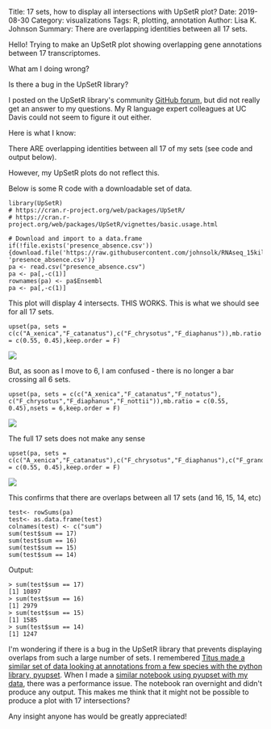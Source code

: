 Title: 17 sets, how to display all intersections with UpSetR plot?
Date: 2019-08-30
Category: visualizations
Tags: R, plotting, annotation
Author: Lisa K. Johnson
Summary: There are overlapping identities between all 17 sets.


Hello! Trying to make an UpSetR plot showing overlapping gene annotations between 17 transcriptomes. 

What am I doing wrong?

Is there a bug in the UpSetR library? 

I posted on the UpSetR library's community [GitHub forum](https://github.com/hms-dbmi/UpSetR/issues/170), but did not really get an answer to my questions. My R language expert colleagues at UC Davis could not seem to figure it out either.

Here is what I know:

There ARE overlapping identities between all 17 of my sets (see code and output below).

However, my UpSetR plots do not reflect this. 

Below is some R code with a downloadable set of data.

```
library(UpSetR)
# https://cran.r-project.org/web/packages/UpSetR/
# https://cran.r-project.org/web/packages/UpSetR/vignettes/basic.usage.html

# Download and import to a data.frame
if(!file.exists('presence_absence.csv')){download.file('https://raw.githubusercontent.com/johnsolk/RNAseq_15killifish/master/evaluation/presence_absence.csv', 'presence_absence.csv')}
pa <- read.csv("presence_absence.csv")
pa <- pa[,-c(1)]
rownames(pa) <- pa$Ensembl
pa <- pa[,-c(1)]
```

This plot will display 4 intersects. THIS WORKS. This is what we should see for all 17 sets.
```
upset(pa, sets = c(c("A_xenica","F_catanatus"),c("F_chrysotus","F_diaphanus")),mb.ratio = c(0.55, 0.45),keep.order = F)
```

![](https://i.imgur.com/pdki8ff.png)


But, as soon as I move to 6, I am confused - there is no longer a bar crossing all 6 sets.
```
upset(pa, sets = c(c("A_xenica","F_catanatus","F_notatus"), c("F_chrysotus","F_diaphanus","F_nottii")),mb.ratio = c(0.55, 0.45),nsets = 6,keep.order = F)
```

![](https://i.imgur.com/mokSySy.png)


The full 17 sets does not make any sense
```
upset(pa, sets = c(c("A_xenica","F_catanatus"),c("F_chrysotus","F_diaphanus"),c("F_grandis","F_heteroclitusMDPL"),c("F_heteroclitusMDPP","F_notatus"),c("F_nottii","F_olivaceous"),c("F_parvapinis","F_rathbuni"),c("F_sciadicus","F_similis"),c("F_zebrinus","L_goodei"),c("L_parva")),mb.ratio = c(0.55, 0.45),keep.order = F)
```

![](https://i.imgur.com/vbPSOYk.png)


This confirms that there are overlaps between all 17 sets (and 16, 15, 14, etc)
```
test<- rowSums(pa)
test<- as.data.frame(test)
colnames(test) <- c("sum")
sum(test$sum == 17)
sum(test$sum == 16)
sum(test$sum == 15)
sum(test$sum == 14)
```
Output:

```
> sum(test$sum == 17)
[1] 10897
> sum(test$sum == 16)
[1] 2979
> sum(test$sum == 15)
[1] 1585
> sum(test$sum == 14)
[1] 1247
```

I'm wondering if there is a bug in the UpSetR library that prevents displaying overlaps from such a large number of sets. I remembered [Titus made a similar set of data looking at annotations from a few species with the python library, pyupset](https://github.com/dib-lab/2017-ectocooler/blob/master/Ectocooler-genes.ipynb). When I made a [similar notebook using pyupset with my data](https://github.com/johnsolk/RNAseq_15killifish/blob/master/notebooks/pyupset_annotations.ipynb), there was a performance issue. The notebook ran overnight and didn't produce any output. This makes me think that it might not be possible to produce a plot with 17 intersections?


Any insight anyone has would be greatly appreciated!
